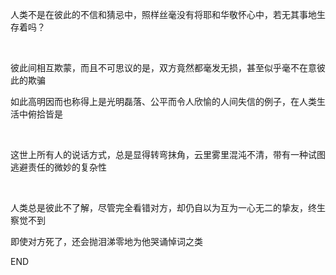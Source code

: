 
人类不是在彼此的不信和猜忌中，照样丝毫没有将耶和华敬怀心中，若无其事地生存着吗？

<br/>

彼此间相互欺蒙，而且不可思议的是，双方竟然都毫发无损，甚至似乎毫不在意彼此的欺骗

如此高明因而也称得上是光明磊落、公平而令人欣愉的人间失信的例子，在人类生活中俯拾皆是

<br/>

这世上所有人的说话方式，总是显得转弯抹角，云里雾里混沌不清，带有一种试图逃避责任的微妙的复杂性

<br/>

人类总是彼此不了解，尽管完全看错对方，却仍自以为互为一心无二的挚友，终生察觉不到

即使对方死了，还会抛泪涕零地为他哭诵悼词之类

END
